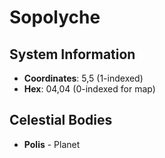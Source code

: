 # Sopolyche

## System Information
- **Coordinates**: 5,5 (1-indexed)
- **Hex**: 04,04 (0-indexed for map)

## Celestial Bodies
- **Polis** - Planet
